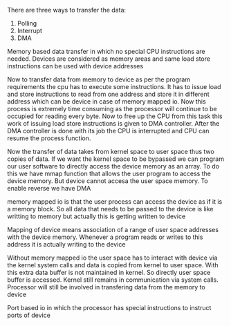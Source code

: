 There are three ways to transfer the data:
1. Polling
2. Interrupt
3. DMA


Memory based data transfer in which no special CPU instructions are needed. Devices are considered as memory areas and same load store instructions can be used with device addresses

Now to transfer data from memory to device as per the program requirements the cpu has to execute some instructions. It has to issue load and store instructions to read from one address and store it in different address which can be device in case of memory mapped io. Now this process is extremely time consuming as the processor will continue to be occupied for reading every byte. Now to free up the CPU from this task this work of issuing load store instructions is given to DMA controller. After the DMA controller is done with its job the CPU is interrupted and CPU can resume the process function.

Now the transfer of data takes from kernel space to user space thus two copies of data. If we want the kernel space to be bypassed we can program our user software to directly access the device memory as an array. To do this we have mmap function that allows the user program to access the device memory. But device cannot accesa the user space memory. To enable reverse we have DMA



memory mapped io is that the user process can access the device as if it is a memory block. So all data that needs to be passed to the device is like writting to memory but actually this is getting written to device

Mapping of device means association of a range of user space addresses with the device memory. Whenever a program reads or writes to this address it is actually writing to the device

Without memory mapped io the user space has to interact with device via the kernel system calls and data is copied from kernel to user space. With this extra data buffer is not maintained in kernel. So directly user space buffer is accessed. Kernel still remains in communication via system calls. Processor will still be involved in transfering data from the memory to device


Port based io in which the processor has special instructions to instruct ports of device
